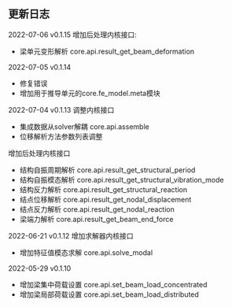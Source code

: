 ## 更新日志
2022-07-06 v0.1.15
增加后处理内核接口:
- 梁单元变形解析 core.api.result_get_beam_deformation

2022-07-05 v0.1.14 
- 修复错误
- 增加用于推导单元的core.fe_model.meta模块

2022-07-04 v0.1.13 
调整内核接口
- 集成数据从solver解耦 core.api.assemble
- 位移解析方法参数列表调整

增加后处理内核接口
- 结构自振周期解析 core.api.result_get_structural_period
- 结构自振模态解析 core.api.result_get_structural_vibration_mode
- 结构反力解析 core.api.result_get_structural_reaction
- 结点位移解析 core.api.result_get_nodal_displacement
- 结点反力解析 core.api.result_get_nodal_reaction
- 梁端力解析 core.api.result_get_beam_end_force

2022-06-21 v0.1.12 
增加求解器内核接口
- 增加特征值模态求解 core.api.solve_modal

2022-05-29 v0.1.10 
- 增加梁集中荷载设置 core.api.set_beam_load_concentrated
- 增加梁局部荷载设置 core.api.set_beam_load_distributed
